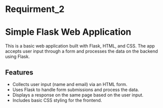 # Requirment_2

# Simple Flask Web Application

This is a basic web application built with Flask, HTML, and CSS. The app accepts user input through a form and processes the data on the backend using Flask.

## Features

- Collects user input (name and email) via an HTML form.
- Uses Flask to handle form submissions and process the data.
- Displays a response on the same page based on the user input.
- Includes basic CSS styling for the frontend.
